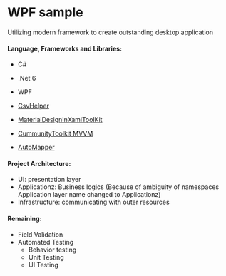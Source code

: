 # WPF sample
Utilizing modern framework to create outstanding desktop application



#### Language, Frameworks and Libraries:

- C#

- .Net 6

  

- WPF

  

- [CsvHelper](https://github.com/JoshClose/CsvHelper)

- [MaterialDesignInXamlToolKit](https://github.com/MaterialDesignInXAML/MaterialDesignInXamlToolkit)

- [CummunityToolkit MVVM](https://github.com/CommunityToolkit/MVVM-Samples)
- [AutoMapper](https://github.com/AutoMapper/AutoMapper)



#### Project Architecture:

- UI: presentation layer
- Applicationz: Business logics (Because of ambiguity of namespaces Application layer name changed to Applicationz)
- Infrastructure: communicating with outer resources



#### Remaining:

- Field Validation
- Automated Testing
  - Behavior testing
  - Unit Testing
  - UI Testing
